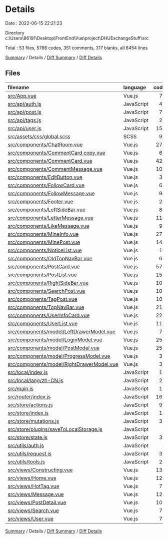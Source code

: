 # Details

Date : 2022-06-15 22:21:23

Directory c:\\Users\\86191\\Desktop\\FrontEnd\\Vue\\project\\DHUExchangeStuff\\src

Total : 53 files,  5786 codes, 351 comments, 317 blanks, all 6454 lines

[Summary](results.md) / Details / [Diff Summary](diff.md) / [Diff Details](diff-details.md)

## Files
| filename | language | code | comment | blank | total |
| :--- | :--- | ---: | ---: | ---: | ---: |
| [src/App.vue](/src/App.vue) | Vue.js | 72 | 5 | 5 | 82 |
| [src/api/auth.js](/src/api/auth.js) | JavaScript | 41 | 12 | 5 | 58 |
| [src/api/post.js](/src/api/post.js) | JavaScript | 76 | 22 | 9 | 107 |
| [src/api/tags.js](/src/api/tags.js) | JavaScript | 24 | 6 | 3 | 33 |
| [src/api/user.js](/src/api/user.js) | JavaScript | 154 | 48 | 9 | 211 |
| [src/assets/css/global.scss](/src/assets/css/global.scss) | SCSS | 97 | 2 | 10 | 109 |
| [src/components/ChatRoom.vue](/src/components/ChatRoom.vue) | Vue.js | 275 | 2 | 8 | 285 |
| [src/components/CommentCard copy.vue](/src/components/CommentCard%20copy.vue) | Vue.js | 64 | 0 | 3 | 67 |
| [src/components/CommentCard.vue](/src/components/CommentCard.vue) | Vue.js | 428 | 32 | 5 | 465 |
| [src/components/CommentMessage.vue](/src/components/CommentMessage.vue) | Vue.js | 105 | 0 | 6 | 111 |
| [src/components/EditButton.vue](/src/components/EditButton.vue) | Vue.js | 39 | 0 | 3 | 42 |
| [src/components/FollowCard.vue](/src/components/FollowCard.vue) | Vue.js | 66 | 0 | 8 | 74 |
| [src/components/FollowMessage.vue](/src/components/FollowMessage.vue) | Vue.js | 94 | 0 | 6 | 100 |
| [src/components/Footer.vue](/src/components/Footer.vue) | Vue.js | 21 | 1 | 2 | 24 |
| [src/components/LeftSideBar.vue](/src/components/LeftSideBar.vue) | Vue.js | 85 | 0 | 5 | 90 |
| [src/components/LetterMessage.vue](/src/components/LetterMessage.vue) | Vue.js | 114 | 1 | 7 | 122 |
| [src/components/LikeMessage.vue](/src/components/LikeMessage.vue) | Vue.js | 98 | 0 | 6 | 104 |
| [src/components/MineInfo.vue](/src/components/MineInfo.vue) | Vue.js | 277 | 0 | 15 | 292 |
| [src/components/MinePost.vue](/src/components/MinePost.vue) | Vue.js | 141 | 11 | 11 | 163 |
| [src/components/NoticeList.vue](/src/components/NoticeList.vue) | Vue.js | 17 | 2 | 3 | 22 |
| [src/components/OldTopNavBar.vue](/src/components/OldTopNavBar.vue) | Vue.js | 68 | 1 | 4 | 73 |
| [src/components/PostCard.vue](/src/components/PostCard.vue) | Vue.js | 578 | 10 | 10 | 598 |
| [src/components/PostList.vue](/src/components/PostList.vue) | Vue.js | 150 | 2 | 4 | 156 |
| [src/components/RightSideBar.vue](/src/components/RightSideBar.vue) | Vue.js | 107 | 2 | 4 | 113 |
| [src/components/SearchPost.vue](/src/components/SearchPost.vue) | Vue.js | 107 | 8 | 12 | 127 |
| [src/components/TagPost.vue](/src/components/TagPost.vue) | Vue.js | 107 | 8 | 12 | 127 |
| [src/components/TopNavBar.vue](/src/components/TopNavBar.vue) | Vue.js | 213 | 35 | 12 | 260 |
| [src/components/UserInfoCard.vue](/src/components/UserInfoCard.vue) | Vue.js | 229 | 3 | 6 | 238 |
| [src/components/UserList.vue](/src/components/UserList.vue) | Vue.js | 116 | 7 | 8 | 131 |
| [src/components/model/LeftDrawerModel.vue](/src/components/model/LeftDrawerModel.vue) | Vue.js | 71 | 0 | 4 | 75 |
| [src/components/model/LoginModel.vue](/src/components/model/LoginModel.vue) | Vue.js | 255 | 16 | 16 | 287 |
| [src/components/model/PostModel.vue](/src/components/model/PostModel.vue) | Vue.js | 253 | 19 | 9 | 281 |
| [src/components/model/ProgressModel.vue](/src/components/model/ProgressModel.vue) | Vue.js | 39 | 0 | 2 | 41 |
| [src/components/model/RightDrawerModel.vue](/src/components/model/RightDrawerModel.vue) | Vue.js | 39 | 0 | 3 | 42 |
| [src/local/index.js](/src/local/index.js) | JavaScript | 11 | 3 | 2 | 16 |
| [src/local/lang/zh-CN.js](/src/local/lang/zh-CN.js) | JavaScript | 24 | 0 | 1 | 25 |
| [src/main.js](/src/main.js) | JavaScript | 15 | 13 | 8 | 36 |
| [src/router/index.js](/src/router/index.js) | JavaScript | 166 | 13 | 4 | 183 |
| [src/store/actions.js](/src/store/actions.js) | JavaScript | 94 | 15 | 3 | 112 |
| [src/store/index.js](/src/store/index.js) | JavaScript | 12 | 1 | 3 | 16 |
| [src/store/mutations.js](/src/store/mutations.js) | JavaScript | 31 | 2 | 1 | 34 |
| [src/store/plugins/saveToLocalStorage.js](/src/store/plugins/saveToLocalStorage.js) | JavaScript | 7 | 3 | 1 | 11 |
| [src/store/state.js](/src/store/state.js) | JavaScript | 38 | 0 | 0 | 38 |
| [src/utils/auth.js](/src/utils/auth.js) | JavaScript | 4 | 0 | 2 | 6 |
| [src/utils/request.js](/src/utils/request.js) | JavaScript | 39 | 3 | 5 | 47 |
| [src/utils/tools.js](/src/utils/tools.js) | JavaScript | 22 | 5 | 1 | 28 |
| [src/views/Constructing.vue](/src/views/Constructing.vue) | Vue.js | 131 | 0 | 6 | 137 |
| [src/views/Home.vue](/src/views/Home.vue) | Vue.js | 125 | 25 | 9 | 159 |
| [src/views/HotTag.vue](/src/views/HotTag.vue) | Vue.js | 73 | 2 | 7 | 82 |
| [src/views/Message.vue](/src/views/Message.vue) | Vue.js | 122 | 2 | 8 | 132 |
| [src/views/PostDetail.vue](/src/views/PostDetail.vue) | Vue.js | 108 | 1 | 7 | 116 |
| [src/views/Search.vue](/src/views/Search.vue) | Vue.js | 73 | 2 | 7 | 82 |
| [src/views/User.vue](/src/views/User.vue) | Vue.js | 71 | 6 | 7 | 84 |

[Summary](results.md) / Details / [Diff Summary](diff.md) / [Diff Details](diff-details.md)
